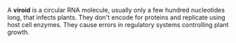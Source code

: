 A **viroid** is a circular RNA molecule, usually only a few hundred nucleotides long, that infects plants. They don't encode for proteins and replicate using host cell enzymes. They cause errors in regulatory systems controlling plant growth. 